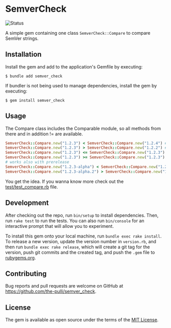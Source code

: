 # SemverCheck

![Status](https://github.com/the-pulli/semver_check/actions/workflows/main.yml/badge.svg)

A simple gem containing one class `SemverCheck::Compare` to compare SemVer strings.

## Installation

Install the gem and add to the application's Gemfile by executing:

    $ bundle add semver_check

If bundler is not being used to manage dependencies, install the gem by executing:

    $ gem install semver_check

## Usage

The Compare class includes the Comparable module, so all methods from there and in addition != are available.

```ruby
SemverCheck::Compare.new("1.2.3") < SemverCheck::Compare.new("1.2.4") # true
SemverCheck::Compare.new("1.2.3") > SemverCheck::Compare.new("1.2.2") # true
SemverCheck::Compare.new("1.2.3") <= SemverCheck::Compare.new("1.2.3") # true
SemverCheck::Compare.new("1.2.3") >= SemverCheck::Compare.new("1.2.3") # true
# works also with prerelease
SemverCheck::Compare.new("1.2.3-alpha") < SemverCheck::Compare.new("1.2.3-beta") # true
SemverCheck::Compare.new("1.2.3-alpha.2") > SemverCheck::Compare.new("1.2.3-alpha.1") # true
```

You get the idea. If you wanna know more check out the [test/test_compare.rb](https://github.com/the-pulli/semver_check/blob/main/test/test_compare.rb) file.

## Development

After checking out the repo, run `bin/setup` to install dependencies. Then, run `rake test` to run the tests. You can also run `bin/console` for an interactive prompt that will allow you to experiment.

To install this gem onto your local machine, run `bundle exec rake install`. To release a new version, update the version number in `version.rb`, and then run `bundle exec rake release`, which will create a git tag for the version, push git commits and the created tag, and push the `.gem` file to [rubygems.org](https://rubygems.org).

## Contributing

Bug reports and pull requests are welcome on GitHub at https://github.com/the-pulli/semver_check.

## License

The gem is available as open source under the terms of the [MIT License](https://opensource.org/licenses/MIT).
